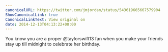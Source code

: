 ```yaml
---
canonicalURL: https://twitter.com/jmjordan/status/543619665667579904
ShowCanonicalLink: true
CanonicalLinkText: View original on
date: 2014-12-13T04:13:22+00:00
---
```

You know you are a proper @taylorswift13 fan when you make your friends stay up till midnight to celebrate her birthday.